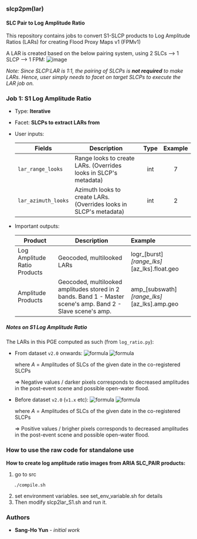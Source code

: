 ### slcp2pm(lar)

#### SLC Pair to Log Amplitude Ratio

This repository contains jobs to convert S1-SLCP products to Log Amplitude Ratios (LARs) for creating Flood Proxy Maps v1 (FPMv1)

A LAR is created based on the below pairing system, using 2 SLCs --> 1 SLCP --> 1 FPM:
![image](https://user-images.githubusercontent.com/6346909/77985672-9f6cea00-7304-11ea-807d-861833d4b1a3.png)

_Note: Since SLCP:LAR is 1:1, the pairing of SLCPs is **not required** to make LARs. Hence, user simply needs to facet on target SLCPs to execute the LAR job on._


### Job 1: S1 Log Amplitude Ratio
- Type: **Iterative**
- Facet: **SLCPs to extract LARs from**
- User inputs:

    | Fields        | Description   | Type  |Example  |
    | ------------- |-------------| :---------:| :---------:|
    | `lar_range_looks` | Range looks to create LARs. (Overrides looks in SLCP's metadata)|  int | 7 |
    | `lar_azimuth_looks` | Azimuth looks to create LARs. (Overrides looks in SLCP's metadata) |  int | 2 |

- Important outputs:

    | Product        | Description   | Example  |
    | ------------- |-------------| :-----|
    | Log Amplitude Ratio Products | Geocoded, multilooked LARs   | 	logr_[burst]_[range_lks]_[az_lks].float.geo|
    | Amplitude Products | Geocoded, multilooked amplitudes stored in 2 bands. Band 1 - Master scene's amp. Band 2 - Slave scene's amp.  | 	amp_[subswath]_[range_lks]_[az_lks].amp.geo|


##### Notes on S1 Log Amplitude Ratio
The LARs in this PGE computed as such (from `log_ratio.py`):

* From dataset `v2.0` onwards:
    ![formula](https://render.githubusercontent.com/render/math?math=LAR=\log_{10}{\frac{A_{post-event}}{A_{pre-event}}})
    ![formula](https://render.githubusercontent.com/render/math?math==\log_{10}{\frac{A_{slave}}{A_{master}}})
    
    where _A_ = Amplitudes of SLCs of the given date in the co-registered SLCPs
    
    => Negative values / darker pixels corresponds to decreased amplitudes in the post-event scene and possible open-water flood.

* Before dataset `v2.0` (`v1.x` etc):
    ![formula](https://render.githubusercontent.com/render/math?math=LAR=\log_{10}{\frac{A_{pre-event}}{A_{post-event}}})
    ![formula](https://render.githubusercontent.com/render/math?math==\log_{10}{\frac{A_{master}}{A_{slave}}})
    
    where _A_ = Amplitudes of SLCs of the given date in the co-registered SLCPs
    
    => Positive values / brigher pixels corresponds to decreased amplitudes in the post-event scene and possible open-water flood.


### How to use the raw code for standalone use

**How to create log amplitude ratio images from ARIA SLC_PAIR products:**

1. go to src
```
   ./compile.sh
```
2. set environment variables. see set_env_variable.sh for details
3. Then modify slcp2lar_S1.sh and run it.

### Authors

* **Sang-Ho Yun** - *initial work*
